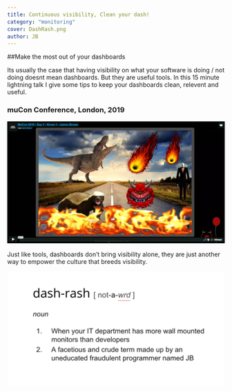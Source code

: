 ```yaml
---
title: Continuous visibility, Clean your dash!
category: "monitoring"
cover: DashRash.png
author: JB
---
```


##Make the most out of your dashboards

Its usually the case that having visibility on what your software is doing / not doing doesnt mean dashboards. But they are useful tools. In this 15 minute lightning talk I give some tips to keep your dashboards clean, relevent and useful.

### muCon Conference, London, 2019

[![Conference video not found](notclear.PNG)](https://player.vimeo.com/video/339167478 "Continuous Visivility, no more dashboards!")

Just like tools, dashboards don’t bring visibility alone, they are just another way to empower the culture that breeds visibility.

![](dash-rash-12334.png)